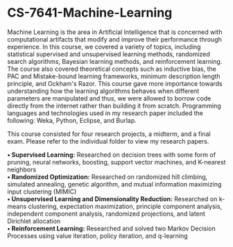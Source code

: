 # CS-7641-Machine-Learning
Machine Learning is the area in Artificial Intelligence that is concerned with computational artifacts that modify and improve their performance through experience. In this course, we covered a variety of topics, including statistical supervised and unsupervised learning methods, randomized search algorithms, Bayesian learning methods, and reinforcement learning. The course also covered theoretical concepts such as inductive bias, the PAC and Mistake-bound learning frameworks, minimum description length principle, and Ockham's Razor. This course gave more importance towards understanding how the learning algorithms behaves when different parameters are manipulated and thus, we were allowed to borrow code directly from the internet rather than building it from scratch. Programming languages and technologies used in my research paper included the following: Weka, Python, Eclipse, and Burlap. 

This course consisted for four research projects, a midterm, and a final exam. Please refer to the individual folder to view my research papers. 

**•	Supervised Learning:** Researched on decision trees with some form of pruning, neural networks, boosting, support vector machines, and K-nearest neighbors <br />
**•	Randomized Optimization:** Researched on randomized hill climbing, simulated annealing, genetic algorithm, and mutual information maximizing input clustering (MIMIC) <br />
**•	Unsupervised Learning and Dimensionality Reduction:** Researched on k-means clustering, expectation maximization, principle component analysis, independent component analysis, randomized projections, and latent Dirichlet allocation <br />
**•	Reinforcement Learning:** Researched and solved two Markov Decision Processes using value iteration, policy iteration, and q-learning <br />

